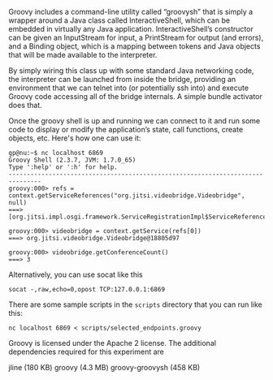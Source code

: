Groovy includes a command-line utility called “groovysh” that is simply
a wrapper around a Java class called InteractiveShell, which can be
embedded in virtually any Java application. InteractiveShell’s
constructor can be given an InputStream for input, a PrintStream for
output (and errors), and a Binding object, which is a mapping between
tokens and Java objects that will be made available to the interpreter.

By simply wiring this class up with some standard Java networking code,
the interpreter can be launched from inside the bridge, providing an
environment that we can telnet into (or potentially ssh into) and
execute Groovy code accessing all of the bridge internals. A simple
bundle activator does that.

Once the groovy shell is up and running we can connect to it and run
some code to display or modify the application’s state, call functions,
create objects, etc. Here's how one can use it:

```
gp@nu:~$ nc localhost 6869
Groovy Shell (2.3.7, JVM: 1.7.0_65)
Type ':help' or ':h' for help.
-------------------------------------------------------------------------------
groovy:000> refs =
context.getServiceReferences("org.jitsi.videobridge.Videobridge", null)
===>
[org.jitsi.impl.osgi.framework.ServiceRegistrationImpl$ServiceReferenceImpl@cee8427

groovy:000> videobridge = context.getService(refs[0])
===> org.jitsi.videobridge.Videobridge@18805d97

groovy:000> videobridge.getConferenceCount()
===> 3
```

Alternatively, you can use socat like this

```
socat -,raw,echo=0,opost TCP:127.0.0.1:6869
```

There are some sample scripts in the `scripts` directory that you can run like
this:

```
nc localhost 6869 < scripts/selected_endpoints.groovy
```

Groovy is licensed under the Apache 2 license. The additional
dependencies required for this experiment are

jline (180 KB)
groovy (4.3 MB)
groovy-groovysh (458 KB)
